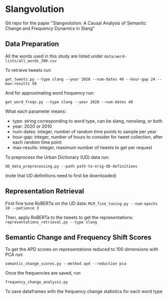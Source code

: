 # Slangvolution
Git repo for the paper "Slangvolution: A Causal Analysis of Semantic Change and Frequency Dynamics in Slang"

## Data Preparation

All the words used in this study are listed under `data/word-lists/all_words_300.csv`

To retrieve tweets run: 

`get_tweets.py --type slang --year 2020 --num-dates 40 --hour-gap 24 --max-results 50`

And for approximating word frequency run: 

`get_word_freqs.py --type slang --year 2020 --num-dates 40`

What each parameter means: 
- type: string corresponding to word type, can be slang, nonslang, or both
- year: 2020 or 2010
- num-dates: integer, number of random time points to sample per year 
- hour-gap: integer, number of hours to consider for tweet collection, after each random time point 
- max-results: integer, maximum number of tweets to get per request 

To preprocess the Urban Dictionary (UD) data run: 

`UD_data_preprocessing.py --path path-to-orig-UD-definitions`

(note that UD definitions need to first be downloaded)

## Representation Retrieval

First fine tune RoBERTa on the UD data: `MLM_fine_tuning.py --num-epochs 10 --patience 3`

Then, apply RoBERTa to the tweets to get the representations: `representations_retrieval.py --type slang`

## Semantic Change and Frequency Shift Scores

To get the APD scores on representations reduced to 100 dimensions with PCA run:

`semantic_change_scores.py --method apd --reduction pca`

Once the frequencies are saved, run 

`frequency_change_analysis.py`

To save dataframes with the frequency change statistics for each word type 
